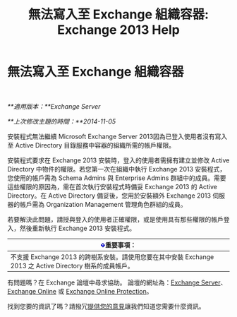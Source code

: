﻿---
title: '無法寫入至 Exchange 組織容器: Exchange 2013 Help'
TOCTitle: 無法寫入至 Exchange 組織容器
ms:assetid: 17c4667b-7db1-4e0a-b824-1f6d51d980a9
ms:mtpsurl: https://technet.microsoft.com/zh-tw/library/ms.exch.setupreadiness.globalserverinstall(v=EXCHG.150)
ms:contentKeyID: 50472703
ms.date: 05/21/2018
mtps_version: v=EXCHG.150
ms.translationtype: MT
---

# 無法寫入至 Exchange 組織容器

 

_**適用版本：**Exchange Server_

_**上次修改主題的時間：**2014-11-05_

安裝程式無法繼續 Microsoft Exchange Server 2013因為已登入使用者沒有寫入至 Active Directory 目錄服務中容器的組織所需的帳戶權限。

安裝程式要求在 Exchange 2013 安裝時，登入的使用者需擁有建立並修改 Active Directory 中物件的權限。若您第一次在組織中執行 Exchange 2013 安裝程式，您使用的帳戶需為 Schema Admins 與 Enterprise Admins 群組中的成員。需要這些權限的原因為，需在首次執行安裝程式時備妥 Exchange 2013 的 Active Directory。在 Active Directory 備妥後，您用於安裝額外 Exchange 2013 伺服器的帳戶需為 Organization Management 管理角色群組的成員。

若要解決此問題，請授與登入的使用者正確權限，或是使用具有那些權限的帳戶登入，然後重新執行 Exchange 2013 安裝程式。

<table>
<thead>
<tr class="header">
<th><img src="images/Bb124558.important(EXCHG.150).gif" title="重要事項" alt="重要事項" />重要事項：</th>
</tr>
</thead>
<tbody>
<tr class="odd">
<td>不支援 Exchange 2013 的跨樹系安裝。請使用您要在其中安裝 Exchange 2013 之 Active Directory 樹系的成員帳戶。</td>
</tr>
</tbody>
</table>


有問題嗎？在 Exchange 論壇中尋求協助。 論壇的網址為：[Exchange Server](https://go.microsoft.com/fwlink/p/?linkid=60612)、 [Exchange Online](https://go.microsoft.com/fwlink/p/?linkid=267542) 或 [Exchange Online Protection](https://go.microsoft.com/fwlink/p/?linkid=285351)。

找到您要的資訊了嗎？請撥冗[提供您的意見](mailto:exsetuphelpfeedback@microsoft.com?subject=exchange%202013%20setup%20help%20feedbac)讓我們知道您需要什麼資訊。

